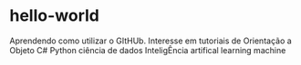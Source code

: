# hello-world
Aprendendo como utilizar o GItHUb.
Interesse em tutoriais de Orientação a Objeto
C#
Python
ciência de dados
InteligÊncia artifical
learning machine
